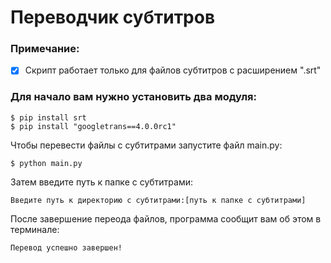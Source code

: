 # Переводчик субтитров

### Примечание:

- [x] Скрипт работает только для файлов субтитров с расширением ".srt"

### Для начало вам нужно установить два модуля:

    $ pip install srt
    $ pip install "googletrans==4.0.0rc1"

Чтобы перевести файлы с субтитрами запустите файл main.py:

    $ python main.py

Затем введите путь к папке с субтитрами:

    Введите путь к директорию с субтитрами:[путь к папке с субтитрами]

После завершение переода файлов, программа сообщит вам об этом в терминале:

    Перевод успешно завершен!
